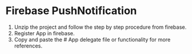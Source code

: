# Firebase PushNotification 

1. Unzip the project and follow the step by step procedure from firebase.
2. Register App in firebase.
3. Copy and paste the # App delegate file or functionality for more references.
